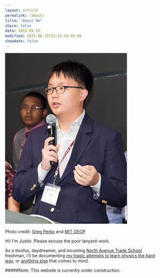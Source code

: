 ```yaml
---
layout: article
permalink: /about/
title: "About Me"
share: false
date: 2015-05-15
modified: 2015-06-15T12:52:50-05:00
showdate: false
---
```


![Photo credit: Greg Perko and MIT OEOP](/images/about.jpg)

<figcaption>Photo credit: <a href='http://www.perkophoto.com/'>Greg Perko</a> and <a href='http://oeop.mit.edu/'>MIT OEOP</a></figcaption>

Hi! I'm Justin. Please excuse the poor lanyard-work.

As a doofus, daydreamer, and incoming [North Avenue Trade School](http://www.gatech.edu "Georgia Tech") freshman, I'll be documenting [my tragic attempts to learn physics the hard way](/projects), or [anything else](/blog) that comes to mind.

#####Note: This website is currently under construction.